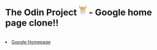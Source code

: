 <h1> The Odin Project <img src="images/odin-logo.svg" alt="" width="25">  - Google home page clone!!</h1><br>
<li><a href="https://top-ghome.netlify.app/">Google Homepage</a></li 
